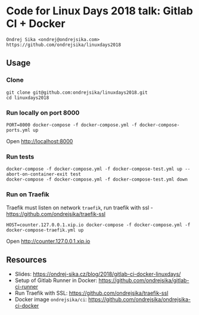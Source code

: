 # Code for Linux Days 2018 talk: Gitlab CI + Docker

    Ondrej Sika <ondrej@ondrejsika.com>
    https://github.com/ondrejsika/linuxdays2018

## Usage

### Clone

```
git clone git@github.com:ondrejsika/linuxdays2018.git
cd linuxdays2018
```

### Run locally on port 8000

```
PORT=8000 docker-compose -f docker-compose.yml -f docker-compose-ports.yml up
```

Open <http://localhost:8000>

### Run tests

```
docker-compose -f docker-compose.yml -f docker-compose-test.yml up --abort-on-container-exit test
docker-compose -f docker-compose.yml -f docker-compose-test.yml down
```

### Run on Traefik

Traefik must listen on network `traefik`, run traefik with ssl - <https://github.com/ondrejsika/traefik-ssl>

```
HOST=counter.127.0.0.1.xip.io docker-compose -f docker-compose.yml -f docker-compose-traefik.yml up
```

Open <http://counter.127.0.0.1.xip.io>


## Resources

- Slides: <https://ondrej-sika.cz/blog/2018/gitlab-ci-docker-linuxdays/>
- Setup of Gitlab Runner in Docker: <https://github.com/ondrejsika/gitlab-ci-runner> 
- Run Traefik with SSL: <https://github.com/ondrejsika/traefik-ssl>
- Docker image `ondrejsika/ci`: <https://github.com/ondrejsika/ondrejsika-ci-docker>